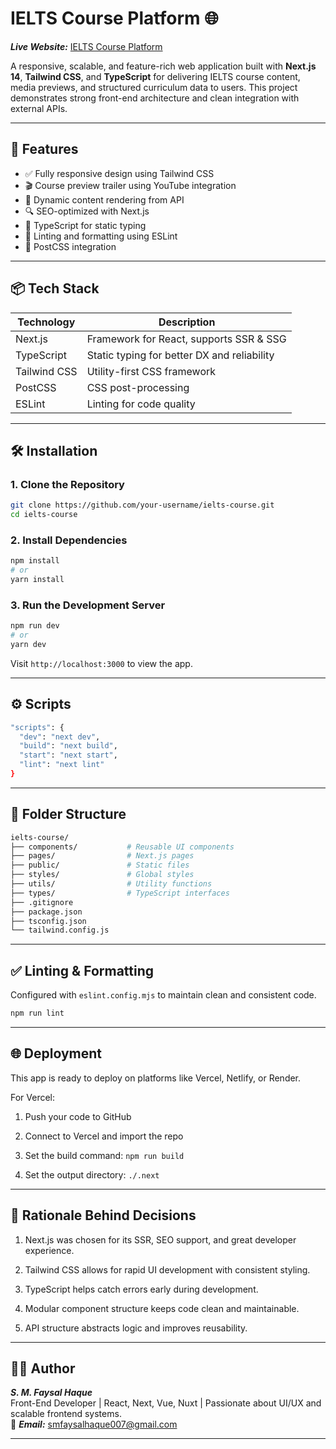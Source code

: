 # IELTS Course Platform 🌐

**_Live Website:_** [IELTS Course Platform](https://ielts-course-two.vercel.app/)

A responsive, scalable, and feature-rich web application built with **Next.js 14**, **Tailwind CSS**, and **TypeScript** for delivering IELTS course content, media previews, and structured curriculum data to users. This project demonstrates strong front-end architecture and clean integration with external APIs.

---

## 🚀 Features

- ✅ Fully responsive design using Tailwind CSS
- 🎬 Course preview trailer using YouTube integration
- 🧠 Dynamic content rendering from API
- 🔍 SEO-optimized with Next.js
- 🎯 TypeScript for static typing
- 🧼 Linting and formatting using ESLint
- 🔧 PostCSS integration

---

## 📦 Tech Stack

| Technology    | Description                                 |
|---------------|---------------------------------------------|
| Next.js       | Framework for React, supports SSR & SSG     |
| TypeScript    | Static typing for better DX and reliability |
| Tailwind CSS  | Utility-first CSS framework                 |
| PostCSS       | CSS post-processing                         |
| ESLint        | Linting for code quality                    |

---

## 🛠️ Installation

### 1. Clone the Repository

```bash
git clone https://github.com/your-username/ielts-course.git
cd ielts-course
```

### 2. Install Dependencies

```bash
npm install
# or
yarn install
```

### 3. Run the Development Server

```bash
npm run dev
# or
yarn dev
```

Visit `http://localhost:3000` to view the app.

---

## ⚙️ Scripts

```bash
"scripts": {
  "dev": "next dev",
  "build": "next build",
  "start": "next start",
  "lint": "next lint"
}
```

---

## 📁 Folder Structure

```bash
ielts-course/
├── components/           # Reusable UI components
├── pages/                # Next.js pages
├── public/               # Static files
├── styles/               # Global styles
├── utils/                # Utility functions
├── types/                # TypeScript interfaces
├── .gitignore
├── package.json
├── tsconfig.json
└── tailwind.config.js
```

---

## ✅ Linting & Formatting

Configured with `eslint.config.mjs` to maintain clean and consistent code.

```bash
npm run lint
```

---

## 🌐 Deployment

This app is ready to deploy on platforms like Vercel, Netlify, or Render.

For Vercel:

1. Push your code to GitHub

2. Connect to Vercel and import the repo

3. Set the build command: `npm run build`

4. Set the output directory: `./.next`

---

## 🧠 Rationale Behind Decisions

1. Next.js was chosen for its SSR, SEO support, and great developer experience.

2. Tailwind CSS allows for rapid UI development with consistent styling.

3. TypeScript helps catch errors early during development.

4. Modular component structure keeps code clean and maintainable.

5. API structure abstracts logic and improves reusability.

---

## 👨‍💻 Author

**_S. M. Faysal Haque_**<br/>
Front-End Developer | React, Next, Vue, Nuxt | Passionate about UI/UX and scalable frontend systems.<br/>
📧 **_Email:_** smfaysalhaque007@gmail.com

---




